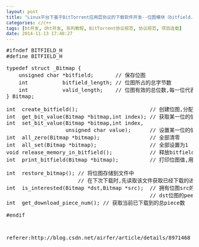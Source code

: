 ```yaml
---
layout: post
title: "Linux平台下基于BitTorrent应用层协议的下载软件开发--位图模块（bitfield.h）"
categories: c/c++
tags: [bt开发, dht开发, 系列教程, BitTorrent协议规范, 协议规范, 项目连载]
date: 2014-11-13 17:40:27
---
```


<pre name="code" class="cpp">#ifndef BITFIELD_H
#define BITFIELD_H

typedef struct _Bitmap {
	unsigned char *bitfield;       // 保存位图
	int           bitfield_length; // 位图所占的总字节数
	int           valid_length;    // 位图有效的总位数,每一位代表一个piece
} Bitmap;

int  create_bitfield();                       // 创建位图,分配内存并进行初始化
int  get_bit_value(Bitmap *bitmap,int index); // 获取某一位的值
int  set_bit_value(Bitmap *bitmap,int index,
				   unsigned char value);      // 设置某一位的值
int  all_zero(Bitmap *bitmap);                // 全部清零
int  all_set(Bitmap *bitmap);                 // 全部设置为1
void release_memory_in_bitfield();            // 释放bitfield.c中动态分配的内存
int  print_bitfield(Bitmap *bitmap);          // 打印位图值,用于调试

int  restore_bitmap(); // 将位图存储到文件中 
                       // 在下次下载时,先读取该文件获取已经下载的进度
int  is_interested(Bitmap *dst,Bitmap *src);  // 拥有位图src的peer是否对拥有
                                              // dst位图的peer感兴趣
int  get_download_piece_num(); // 获取当前已下载到的总piece数

#endif
</pre><br>



<pre>
referer:http://blog.csdn.net/airfer/article/details/8971468
</pre>
